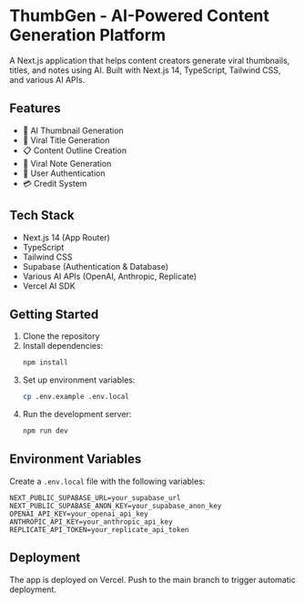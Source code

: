 # ThumbGen - AI-Powered Content Generation Platform

A Next.js application that helps content creators generate viral thumbnails, titles, and notes using AI. Built with Next.js 14, TypeScript, Tailwind CSS, and various AI APIs.

## Features

- 🎨 AI Thumbnail Generation
- 📝 Viral Title Generation
- 📋 Content Outline Creation
- 🚀 Viral Note Generation
- 👤 User Authentication
- 💳 Credit System

## Tech Stack

- Next.js 14 (App Router)
- TypeScript
- Tailwind CSS
- Supabase (Authentication & Database)
- Various AI APIs (OpenAI, Anthropic, Replicate)
- Vercel AI SDK

## Getting Started

1. Clone the repository
2. Install dependencies:
   ```bash
   npm install
   ```
3. Set up environment variables:
   ```bash
   cp .env.example .env.local
   ```
4. Run the development server:
   ```bash
   npm run dev
   ```

## Environment Variables

Create a `.env.local` file with the following variables:

```env
NEXT_PUBLIC_SUPABASE_URL=your_supabase_url
NEXT_PUBLIC_SUPABASE_ANON_KEY=your_supabase_anon_key
OPENAI_API_KEY=your_openai_api_key
ANTHROPIC_API_KEY=your_anthropic_api_key
REPLICATE_API_TOKEN=your_replicate_api_token
```

## Deployment

The app is deployed on Vercel. Push to the main branch to trigger automatic deployment.